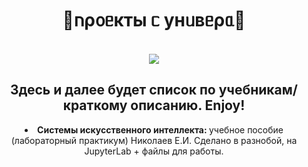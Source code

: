 <body>
  <center>
<h1 align="center"> 🤍𐌿ρ᧐ᥱκᴛы ᥴ унᥙʙᥱρᥲ🤍</h1>
<br>
<div align="center">
   <img src="https://i.pinimg.com/originals/c2/2c/0a/c22c0aca759129fb1aa1c72ded1561e5.jpg"  />
</div>
<div>
  <h2>Здесь и далее будет список по учебникам/краткому описанию. Enjoy!</h2>
</div>
  <li>
    <b>Системы искусственного интеллекта: </b>учебное пособие (лабораторный практикум) Николаев Е.И.
    Сделано в разнобой, на JupyterLab + файлы для работы.
  </li>
